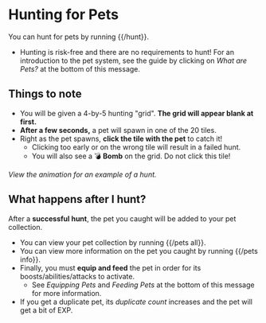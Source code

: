 # Hunting for Pets

You can hunt for pets by running {{/hunt}}.
- Hunting is risk-free and there are no requirements to hunt!
For an introduction to the pet system, see the guide by clicking on *What are Pets?* at the bottom of this message.

## Things to note

- You will be given a 4-by-5 hunting "grid". **The grid will appear blank at first.**
- **After a few seconds,** a pet will spawn in one of the 20 tiles.
- Right as the pet spawns, **click the tile with the pet** to catch it!
  - Clicking too early or on the wrong tile will result in a failed hunt.
  - You will also see a 💣 **Bomb** on the grid. Do not click this tile!

*View the animation for an example of a hunt.*

## What happens after I hunt?

After a **successful hunt**, the pet you caught will be added to your pet collection.
- You can view your pet collection by running {{/pets all}}.
- You can view more information on the pet you caught by running {{/pets info}}.
- Finally, you must **equip and feed** the pet in order for its boosts/abilities/attacks to activate.
  - See *Equipping Pets* and *Feeding Pets* at the bottom of this message for more information.
- If you get a duplicate pet, its *duplicate count* increases and the pet will get a bit of EXP.